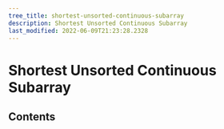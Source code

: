 ```yaml
---
tree_title: shortest-unsorted-continuous-subarray
description: Shortest Unsorted Continuous Subarray
last_modified: 2022-06-09T21:23:28.2328
---
```


# Shortest Unsorted Continuous Subarray

## Contents
